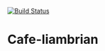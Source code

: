 [![Build Status](https://travis-ci.org/liamhenderson92/Cafe-liambrian.svg?branch=master)](https://travis-ci.org/liamhenderson92/Cafe-liambrian) 

# Cafe-liambrian

